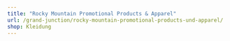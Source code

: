 ```yaml
---
title: "Rocky Mountain Promotional Products & Apparel"
url: /grand-junction/rocky-mountain-promotional-products-und-apparel/
shop: Kleidung
---
```

